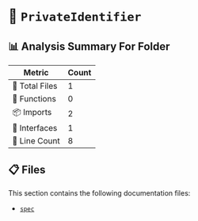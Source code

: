 # 📁 `PrivateIdentifier`

## 📊 Analysis Summary For Folder

| Metric | Count |
|--------|-------|
| 📁 Total Files | 1 |
| 🔧 Functions | 0 |
| 📦 Imports | 2 |
| 📐 Interfaces | 1 |
| 🔢 Line Count | 8 |


## 📋 Files

This section contains the following documentation files:

- [`spec`](./spec.md)